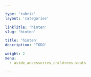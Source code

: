 ```yaml
---

type: 'rubric'
layout: 'categories'

linkTitle: 'hinten'
slug: 'hinten'

title: 'hinten'
description: 'TODO'

weight: 2
menu:
  - aside_accessories_childrens-seats  

---
```

